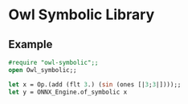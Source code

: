 # Owl Symbolic Library

Example 
-------

```ocaml
#require "owl-symbolic";;
open Owl_symbolic;; 

let x = Op.(add (flt 3.) (sin (ones [|3;3|])));;
let y = ONNX_Engine.of_symbolic x
```